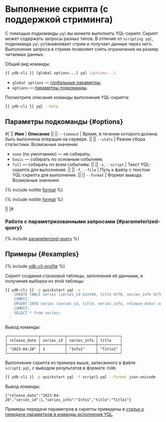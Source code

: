 # Выполнение скрипта (с поддержкой стриминга)

С помощью подкоманды `yql` вы можете выполнить YQL-скрипт. Скрипт может содержать запросы разных типов. В отличие от `scripting yql`, подкоманда `yql` устанавливает стрим и получает данные через него. Выполнение запроса в стриме позволяет снять ограничение на размер читаемых данных.

Общий вид команды:

```bash
{{ ydb-cli }} [global options...] yql [options...]
```

* `global options` — [глобальные параметры](commands/global-options.md).
* `options` — [параметры подкоманды](#options).

Посмотрите описание команды выполнения YQL-скрипта:

```bash
{{ ydb-cli }} yql --help
```

## Параметры подкоманды {#options}

#|
|| **Имя** | **Описание** ||
|| `--timeout` | Время, в течение которого должна быть выполнена операция на сервере. ||
|| `--stats` | Режим сбора статистики.
Возможные значения:
* `none` (по умолчанию) — не собирать;
* `basic` — собирать по основным событиям;
* `full` — собирать по всем событиям.
||
|| `-s`, `--script` | Текст YQL-скрипта для выполнения. ||
|| `-f`, `--file` | Путь к файлу с текстом YQL-скрипта для выполнения. ||
|| `--format` | Формат вывода.
Возможные значения:

{% include notitle [format](./_includes/result_format_common.md) %}

{% include notitle [format](./_includes/result_format_csv_tsv.md) %}

||
|#

### Работа с параметризованными запросами {#parameterized-query}

{% include [parameterized-query](../../_includes/parameterized-query.md) %}

## Примеры {#examples}

{% include [ydb-cli-profile](../../_includes/ydb-cli-profile.md) %}

Скрипт создания строковой таблицы, заполнения её данными, и получения выборки из этой таблицы:

```bash
{{ ydb-cli }} -p quickstart yql -s '
    CREATE TABLE series (series_id Uint64, title Utf8, series_info Utf8, release_date Date, PRIMARY KEY (series_id));
    COMMIT;
    UPSERT INTO series (series_id, title, series_info, release_date) values (1, "Title1", "Info1", Cast("2023-04-20" as Date));
    COMMIT;
    SELECT * from series;
  '
```

Вывод команды:

```text
┌──────────────┬───────────┬─────────────┬──────────┐
| release_date | series_id | series_info | title    |
├──────────────┼───────────┼─────────────┼──────────┤
| "2023-04-20" | 1         | "Info1"     | "Title1" |
└──────────────┴───────────┴─────────────┴──────────┘
```

Выполнение скрипта из примера выше, записанного в файле `script1.yql`, с выводом результатов в формате `JSON`:

```bash
{{ ydb-cli }} -p quickstart yql -f script1.yql --format json-unicode
```

Вывод команды:

```text
{"release_date":"2023-04-20","series_id":1,"series_info":"Info1","title":"Title1"}
```


Примеры передачи параметров в скрипты приведены в [статье о передаче параметров в команды исполнения YQL](parameterized-queries-cli.md).

